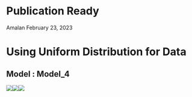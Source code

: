 Publication Ready
================
Amalan
February 23, 2023

# Using Uniform Distribution for Data

## Model : Model_4

![](C:\Work\PhD\SIMULA~1\RS_VS_~1\POISSO~1\TWO_VA~1\UNIFOR~1\PUBLIC~1\Model_4\R1_PUB~1/figure-gfm/Identical%20r0%20Plots-1.png)<!-- -->![](C:\Work\PhD\SIMULA~1\RS_VS_~1\POISSO~1\TWO_VA~1\UNIFOR~1\PUBLIC~1\Model_4\R1_PUB~1/figure-gfm/Identical%20r0%20Plots-2.png)<!-- -->![](C:\Work\PhD\SIMULA~1\RS_VS_~1\POISSO~1\TWO_VA~1\UNIFOR~1\PUBLIC~1\Model_4\R1_PUB~1/figure-gfm/Identical%20r0%20Plots-3.png)<!-- -->
